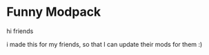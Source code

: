 
# Funny Modpack

hi friends

i made this for my friends, so that I can update their mods for them :)

